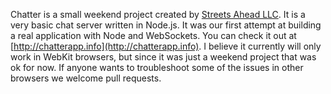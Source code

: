 Chatter is a small weekend project created by [Streets Ahead LLC](http://streetsaheadllc.com).  It is a very basic chat server written in Node.js.  It was our first attempt at building a real application with Node and WebSockets.  You can check it out at [http://chatterapp.info](http://chatterapp.info). I believe it currently will only work in WebKit browsers, but since it was just a weekend project that was ok for now.  If anyone wants to troubleshoot some of the issues in other browsers we welcome pull requests.

